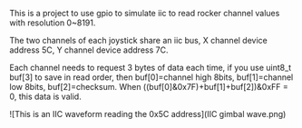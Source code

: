 This is a project to use gpio to simulate iic to read rocker channel values with resolution 0~8191.

The two channels of each joystick share an iic bus, X channel device address 5C, Y channel device address 7C.

Each channel needs to request 3 bytes of data each time, if you use uint8_t buf[3] to save in read order, then buf[0]=channel high 8bits, buf[1]=channel low 8bits, buf[2]=checksum. When ((buf[0]&0x7F)+buf[1]+buf[2])&0xFF = 0, this data is valid.

![This is an IIC waveform reading the 0x5C address](IIC gimbal wave.png)
